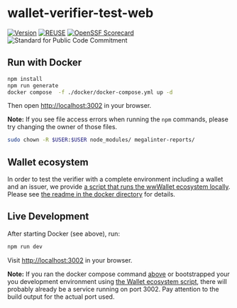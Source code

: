 # wallet-verifier-test-web

[![Version](https://img.shields.io/github/v/tag/diggsweden/open-source-project-template?style=for-the-badge&color=green&label=Version)](https://github.com/diggswedenn/open-source-project-template/tags])
[![REUSE](https://img.shields.io/badge/dynamic/json?url=https%3A%2F%2Fapi.reuse.software%2Fstatus%2Fgithub.com%2Fdiggsweden%2Fopen-source-project-template&query=status&style=for-the-badge&label=REUSE)](https://api.reuse.software/info/github.com/diggsweden/open-source-project-template)
[![OpenSSF Scorecard](https://api.scorecard.dev/projects/github.com/jahwag/wallet-verifier-test-web/badge?style=for-the-badge)](https://scorecard.dev/viewer/?uri=github.com/diggsweden/wallet-verifier-test-web)
![Standard for Public Code Commitment](https://img.shields.io/badge/Standard%20for%20Public%20Code%20Commitment-green?style=for-the-badge)

## Run with Docker

```bash
npm install
npm run generate
docker compose  -f ./docker/docker-compose.yml up -d
```

Then open [http://localhost:3002](http://localhost:3002) in your browser.

**Note:** If you see file access errors when running the `npm` commands,
please try changing the owner of those files.

```bash
sudo chown -R $USER:$USER node_modules/ megalinter-reports/
```

## Wallet ecosystem

In order to test the verifier with a complete environment
including a wallet and an issuer, we provide
[a script that runs the wwWallet ecosystem locally](
    ./docker/scripts/wallet-ecosystem-http.sh
).
Please see [the readme in the docker directory](./docker/README.md)
for details.

## Live Development

After starting Docker (see above), run:

```bash
npm run dev
```

Visit [http://localhost:3002](http://localhost:3002) in your browser.

**Note:** If you ran the docker compose command [above](#run-with-docker)
or bootstrapped your you development environment using
[the Wallet ecosystem script](./docker/scripts/wallet-ecosystem-http.sh),
there will probably already be a service running on port 3002.
Pay attention to the build output for the actual port used.
